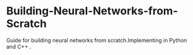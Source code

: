 # Building-Neural-Networks-from-Scratch
Guide for building neural networks from scratch.Implementing in Python and C++ .

